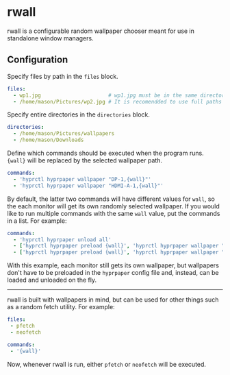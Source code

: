 # rwall

rwall is a configurable random wallpaper chooser meant for use in standalone window managers.

## Configuration

Specify files by path in the `files` block.

```yaml
files:
  - wp1.jpg                      # wp1.jpg must be in the same directory as the executable
  - /home/mason/Pictures/wp2.jpg # It is recomendded to use full paths
```

Specify entire directories in the `directories` block.

```yaml
directories:
  - /home/mason/Pictures/wallpapers
  - /home/mason/Downloads
```

Define which commands should be executed when the program runs. `{wall}` will be replaced by the selected wallpaper path.

```yaml
commands:
  - 'hyprctl hyprpaper wallpaper "DP-1,{wall}"'
  - 'hyprctl hyprpaper wallpaper "HDMI-A-1,{wall}"'
```

By default, the latter two commands will have different values for `wall`, so the each monitor will get its own randomly selected wallpaper. If you would like to run multiple commands with the same `wall` value, put the commands in a list. For example:

```yaml
commands:
  - 'hyprctl hyprpaper unload all'
  - ['hyprctl hyprpaper preload {wall}', 'hyprctl hyprpaper wallpaper "DP-1,{wall}"']
  - ['hyprctl hyprpaper preload {wall}', 'hyprctl hyprpaper wallpaper "HDMI-A-1,{wall}"']
```

With this example, each monitor still gets its own wallpaper, but wallpapers don't have to be preloaded in the `hyprpaper` config file and, instead, can be loaded and unloaded on the fly.

***

rwall is built with wallpapers in mind, but can be used for other things such as a random fetch utility. For example:

```yaml
files:
 - pfetch
 - neofetch

commands:
 - '{wall}'
```

Now, whenever rwall is run, either `pfetch` or `neofetch` will be executed.
